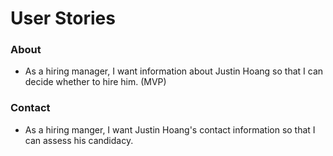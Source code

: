 # User Stories

### About
* As a hiring manager, I want information about Justin Hoang so that I can decide whether to hire him. (MVP)

### Contact
* As a hiring manger, I want Justin Hoang's contact information so that I can assess his candidacy. 

